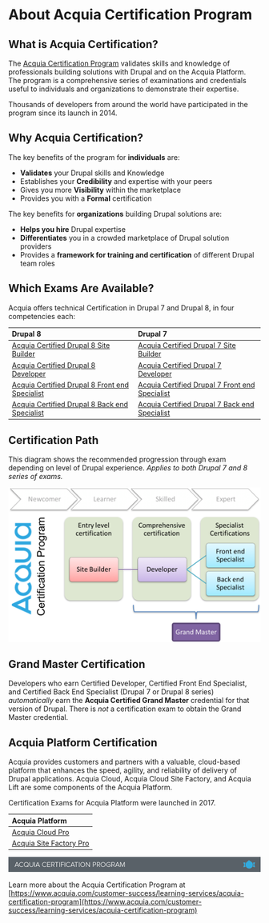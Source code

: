 # About Acquia Certification Program

## What is Acquia Certification?

The [Acquia Certification Program](https://www.acquia.com/customer-success/learning-services/acquia-certification-program-overview) validates skills and knowledge of professionals building solutions with Drupal and on the Acquia Platform. The program is a comprehensive series of examinations and credentials useful to individuals and organizations to demonstrate their expertise.

Thousands of developers from around the world have participated in the program since its launch in 2014.

## Why Acquia Certification?

The key benefits of the program for **individuals** are:

* **Validates** your Drupal skills and Knowledge
* Establishes your **Credibility** and expertise with your peers
* Gives you more **Visibility** within the marketplace
* Provides you with a **Formal** certification

The key benefits for **organizations** building Drupal solutions are:

* **Helps you hire** Drupal expertise
* **Differentiates** you in a crowded marketplace of Drupal solution providers
* Provides a **framework for training and certification** of different Drupal team roles

## Which Exams Are Available?

Acquia offers technical Certification in Drupal 7 and Drupal 8, in four competencies each:

| Drupal 8 | Drupal 7 |
| :--- | :--- |
| [Acquia Certified Drupal 8 Site Builder](https://www.acquia.com/customer-success/learning-services/acquia-certified-drupal-8-site-builder-exam) | [Acquia Certified Drupal 7 Site Builder](https://www.acquia.com/customer-success/learning-services/acquia-certified-drupal-site-builder-exam-blueprint) |
| [Acquia Certified Drupal 8 Developer](https://www.acquia.com/customer-success/learning-services/acquia-certified-developer-drupal-8-exam-blueprint) | [Acquia Certified Drupal 7 Developer](https://www.acquia.com/customer-success/learning-services/acquia-certified-developer-exam-blueprint) |
| [Acquia Certified Drupal 8 Front end Specialist](https://www.acquia.com/customer-success/learning-services/acquia-certified-developer-drupal-8-frontend-specialist) | [Acquia Certified Drupal 7 Front end Specialist](https://www.acquia.com/customer-success/learning-services/acquia-certified-developer-front-end-specialist-exam-blueprint) |
| [Acquia Certified Drupal 8 Back end Specialist](https://www.acquia.com/customer-success/learning-services/acquia-certified-back-end-specialist-d8-exam-blueprint) | [Acquia Certified Drupal 7 Back end Specialist](https://www.acquia.com/customer-success/learning-services/acquia-certified-developer-back-end-specialist-exam-blueprint) |

## Certification Path

This diagram shows the recommended progression through exam depending on level of Drupal experience. _Applies to both Drupal 7 and 8 series of exams._ 

![](.gitbook/assets/Cert-Program-Overview.png)

## Grand Master Certification

Developers who earn Certified Developer, Certified Front End Specialist, and Certified Back End Specialist \(Drupal 7 or Drupal 8 series\) _automatically_ earn the **Acquia Certified Grand Master** credential for that version of Drupal. There is _not_ a certification exam to obtain the Grand Master credential.

## Acquia Platform Certification

Acquia provides customers and partners with a valuable, cloud-based platform that enhances the speed, agility, and reliability of delivery of Drupal applications. Acquia Cloud, Acquia Cloud Site Factory, and Acquia Lift are some components of the Acquia Platform.

Certification Exams for Acquia Platform were launched in 2017.

| Acquia Platform |
| :--- |
| [Acquia Cloud Pro](https://www.acquia.com/customer-success/learning-services/acquia-certified-cloud-pro-exam-blueprint) |
| [Acquia Site Factory Pro](https://www.acquia.com/customer-success/learning-services/acquia-certified-acquia-certified-site-factory-pro-exam-blueprint) |

![](.gitbook/assets/inner-page-footer.png)

Learn more about the Acquia Certification Program at [https://www.acquia.com/customer-success/learning-services/acquia-certification-program](https://www.acquia.com/customer-success/learning-services/acquia-certification-program)


